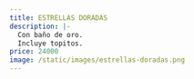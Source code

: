 ```yaml
---
title: ESTRELLAS DORADAS
description: |-
  Con baño de oro.
  Incluye topitos. 
price: 24000
image: /static/images/estrellas-doradas.png
---
```

